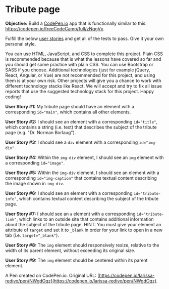 # Tribute page

**Objective:** Build a [CodePen.io](https://codepen.io/) app that is functionally similar to this: https://codepen.io/freeCodeCamp/full/zNqgVx.

Fulfill the below [user stories](https://en.wikipedia.org/wiki/User_story) and get all of the tests to pass. Give it your own personal style.

You can use HTML, JavaScript, and CSS to complete this project. Plain CSS is recommended because that is what the lessons have covered so far and you should get some practice with plain CSS. You can use Bootstrap or SASS if you choose. Additional technologies (just for example jQuery, React, Angular, or Vue) are not recommended for this project, and using them is at your own risk. Other projects will give you a chance to work with different technology stacks like React. We will accept and try to fix all issue reports that use the suggested technology stack for this project. Happy coding!

**User Story #1:** My tribute page should have an element with a corresponding `id="main"`, which contains all other elements.

**User Story #2:** I should see an element with a corresponding `id="title"`, which contains a string (i.e. text) that describes the subject of the tribute page (e.g. "Dr. Norman Borlaug").

**User Story #3:** I should see a `div` element with a corresponding `id="img-div"`.

**User Story #4:** Within the `img-div` element, I should see an `img` element with a corresponding `id="image"`.

**User Story #5:** Within the `img-div` element, I should see an element with a corresponding `id="img-caption"` that contains textual content describing the image shown in `img-div`.

**User Story #6:** I should see an element with a corresponding `id="tribute-info"`, which contains textual content describing the subject of the tribute page.

**User Story #7:** I should see an `a` element with a corresponding `id="tribute-link"`, which links to an outside site that contains additional information about the subject of the tribute page. HINT: You must give your element an attribute of `target` and set it to `_blank` in order for your link to open in a new tab (i.e. `target="_blank"`).

**User Story #8:** The `img` element should responsively resize, relative to the width of its parent element, without exceeding its original size.

**User Story #9:** The `img` element should be centered within its parent element.



A Pen created on CodePen.io. Original URL: [https://codepen.io/larissa-redivo/pen/NWgdOqz](https://codepen.io/larissa-redivo/pen/NWgdOqz).

